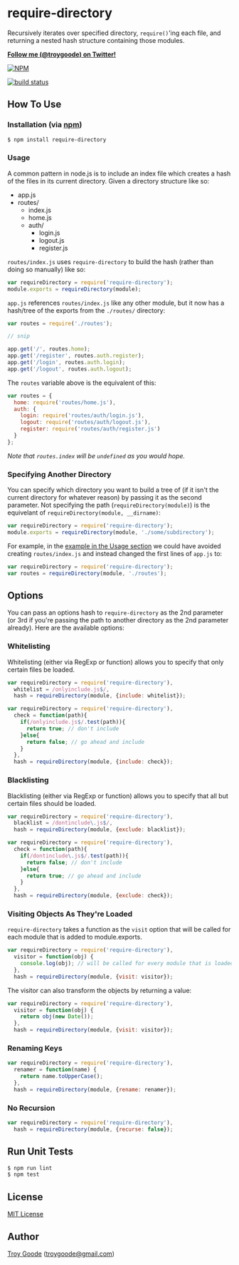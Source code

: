 # require-directory

Recursively iterates over specified directory, `require()`'ing each file, and returning a nested hash structure containing those modules.

**[Follow me (@troygoode) on Twitter!](https://twitter.com/intent/member?screen_name=troygoode)**

[![NPM](https://nodei.co/npm/require-directory.png?downloads=true&stars=true)](https://nodei.co/npm/require-directory/)

[![build status](https://secure.travis-ci.org/troygoode/node-require-directory.png)](http://travis-ci.org/troygoode/node-require-directory)

## How To Use

### Installation (via [npm](https://npmjs.org/package/require-directory))

```bash
$ npm install require-directory
```

### Usage

A common pattern in node.js is to include an index file which creates a hash of the files in its current directory. Given a directory structure like so:

* app.js
* routes/
  * index.js
  * home.js
  * auth/
    * login.js
    * logout.js
    * register.js

`routes/index.js` uses `require-directory` to build the hash (rather than doing so manually) like so:

```javascript
var requireDirectory = require('require-directory');
module.exports = requireDirectory(module);
```

`app.js` references `routes/index.js` like any other module, but it now has a hash/tree of the exports from the `./routes/` directory:

```javascript
var routes = require('./routes');

// snip

app.get('/', routes.home);
app.get('/register', routes.auth.register);
app.get('/login', routes.auth.login);
app.get('/logout', routes.auth.logout);
```

The `routes` variable above is the equivalent of this:

```javascript
var routes = {
  home: require('routes/home.js'),
  auth: {
    login: require('routes/auth/login.js'),
    logout: require('routes/auth/logout.js'),
    register: require('routes/auth/register.js')
  }
};
```

*Note that `routes.index` will be `undefined` as you would hope.*

### Specifying Another Directory

You can specify which directory you want to build a tree of (if it isn't the current directory for whatever reason) by passing it as the second parameter. Not specifying the path (`requireDirectory(module)`) is the equivelant of `requireDirectory(module, __dirname)`:

```javascript
var requireDirectory = require('require-directory');
module.exports = requireDirectory(module, './some/subdirectory');
```

For example, in the [example in the Usage section](#usage) we could have avoided creating `routes/index.js` and instead changed the first lines of `app.js` to:

```javascript
var requireDirectory = require('require-directory');
var routes = requireDirectory(module, './routes');
```

## Options

You can pass an options hash to `require-directory` as the 2nd parameter (or 3rd if you're passing the path to another directory as the 2nd parameter already). Here are the available options:

### Whitelisting

Whitelisting (either via RegExp or function) allows you to specify that only certain files be loaded.

```javascript
var requireDirectory = require('require-directory'),
  whitelist = /onlyinclude.js$/,
  hash = requireDirectory(module, {include: whitelist});
```

```javascript
var requireDirectory = require('require-directory'),
  check = function(path){
    if(/onlyinclude.js$/.test(path)){
      return true; // don't include
    }else{
      return false; // go ahead and include
    }
  },
  hash = requireDirectory(module, {include: check});
```

### Blacklisting

Blacklisting (either via RegExp or function) allows you to specify that all but certain files should be loaded.

```javascript
var requireDirectory = require('require-directory'),
  blacklist = /dontinclude\.js$/,
  hash = requireDirectory(module, {exclude: blacklist});
```

```javascript
var requireDirectory = require('require-directory'),
  check = function(path){
    if(/dontinclude\.js$/.test(path)){
      return false; // don't include
    }else{
      return true; // go ahead and include
    }
  },
  hash = requireDirectory(module, {exclude: check});
```

### Visiting Objects As They're Loaded

`require-directory` takes a function as the `visit` option that will be called for each module that is added to module.exports.

```javascript
var requireDirectory = require('require-directory'),
  visitor = function(obj) {
    console.log(obj); // will be called for every module that is loaded
  },
  hash = requireDirectory(module, {visit: visitor});
```

The visitor can also transform the objects by returning a value:

```javascript
var requireDirectory = require('require-directory'),
  visitor = function(obj) {
    return obj(new Date());
  },
  hash = requireDirectory(module, {visit: visitor});
```

### Renaming Keys

```javascript
var requireDirectory = require('require-directory'),
  renamer = function(name) {
    return name.toUpperCase();
  },
  hash = requireDirectory(module, {rename: renamer});
```

### No Recursion

```javascript
var requireDirectory = require('require-directory'),
  hash = requireDirectory(module, {recurse: false});
```

## Run Unit Tests

```bash
$ npm run lint
$ npm test
```

## License

[MIT License](http://www.opensource.org/licenses/mit-license.php)

## Author

[Troy Goode](https://github.com/TroyGoode) ([troygoode@gmail.com](mailto:troygoode@gmail.com))

